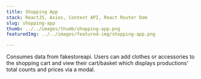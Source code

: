 ```yaml
---
title: Shopping App
stack: ReactJS, Axios, Context API, React Router Dom
slug: shopping-app
thumb: ../../images/thumb/shopping-app.png
featuredImg: ../../images/featured-img/shopping-app.png

---
```

Consumes data from fakestoreapi. Users can add clothes or accessories to the shopping cart and view their cart/basket which displays productions’ total counts and prices via a modal.